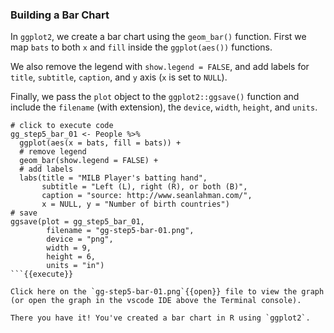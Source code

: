 ### Building a Bar Chart

In `ggplot2`, we create a bar chart using the `geom_bar()` function. First we map `bats` to both `x` and `fill` inside the `ggplot(aes())` functions. 

We also remove the legend with `show.legend = FALSE`, and add labels for `title`, `subtitle`, `caption`, and `y` axis (`x` is set to `NULL`).

Finally, we pass the `plot` object to the `ggplot2::ggsave()` function and include the `filename` (with extension), the `device`, `width`, `height`, and `units`. 

```
# click to execute code
gg_step5_bar_01 <- People %>%
  ggplot(aes(x = bats, fill = bats)) +
  # remove legend
  geom_bar(show.legend = FALSE) +
  # add labels
  labs(title = "MILB Player's batting hand",
       subtitle = "Left (L), right (R), or both (B)",
       caption = "source: http://www.seanlahman.com/",
       x = NULL, y = "Number of birth countries")
# save
ggsave(plot = gg_step5_bar_01,
        filename = "gg-step5-bar-01.png",
        device = "png",
        width = 9,
        height = 6,
        units = "in")
```{{execute}}

Click here on the `gg-step5-bar-01.png`{{open}} file to view the graph (or open the graph in the vscode IDE above the Terminal console).

There you have it! You've created a bar chart in R using `ggplot2`. 
